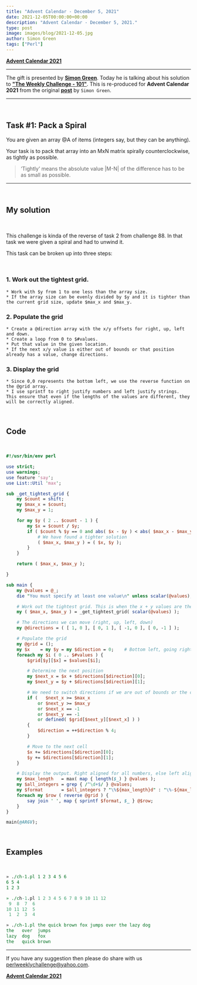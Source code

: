 ```yaml
---
title: "Advent Calendar - December 5, 2021"
date: 2021-12-05T00:00:00+00:00
description: "Advent Calendar - December 5, 2021."
type: post
image: images/blog/2021-12-05.jpg
author: Simon Green
tags: ["Perl"]
---
```


[**Advent Calendar 2021**](/blog/advent-calendar-2021)
***

The gift is presented by [**Simon Green**](/blog/meet-the-champion-2020-11). Today he is talking about his solution to [**"The Weekly Challenge - 101"**](/blog/perl-weekly-challenge-101). This is re-produced for **Advent Calendar 2021** from the original [**post**](https://dev.to/simongreennet/weekly-challenge-101-jeo) by `Simon Green`.

***

<br>

## Task #1: Pack a Spiral

You are given an array @A of items (integers say, but they can be anything).

Your task is to pack that array into an MxN matrix spirally counterclockwise, as tightly as possible.

> ‘Tightly’ means the absolute value |M-N| of the difference has to be as small as possible.

***

<br>

## My solution

<br>

This challenge is kinda of the reverse of task 2 from challenge 88. In that task we were given a spiral and had to unwind it.

This task can be broken up into three steps:

<br>

### 1. Work out the tightest grid.

    * Work with $y from 1 to one less than the array size.
    * If the array size can be evenly divided by $y and it is tighter than the current grid size, update $max_x and $max_y.

### 2. Populate the grid

    * Create a @direction array with the x/y offsets for right, up, left and down.
    * Create a loop from 0 to $#values.
    * Put that value in the given location.
    * If the next x/y value is either out of bounds or that position already has a value, change directions.

### 3. Display the grid

    * Since 0,0 represents the bottom left, we use the reverse function on the @grid array.
    * I use sprintf to right justify numbers and left justify strings. This ensure that even if the lengths of the values are different, they will be correctly aligned.

<br>

## Code

<br>

```perl
#!/usr/bin/env perl

use strict;
use warnings;
use feature 'say';
use List::Util 'max';

sub _get_tightest_grid {
    my $count = shift;
    my $max_x = $count;
    my $max_y = 1;

    for my $y ( 2 .. $count - 1 ) {
        my $x = $count / $y;
        if ( $count % $y == 0 and abs( $x - $y ) < abs( $max_x - $max_y ) ) {
            # We have found a tighter solution
            ( $max_x, $max_y ) = ( $x, $y );
        }
    }

    return ( $max_x, $max_y );

}

sub main {
    my @values = @_;
    die "You must specify at least one value\n" unless scalar(@values);

    # Work out the tightest grid. This is when the x + y values are the least
    my ( $max_x, $max_y ) = _get_tightest_grid( scalar(@values) );

    # The directions we can move (right, up, left, down)
    my @directions = ( [ 1, 0 ], [ 0, 1 ], [ -1, 0 ], [ 0, -1 ] );

    # Populate the grid
    my @grid = ();
    my $x    = my $y = my $direction = 0;    # Bottom left, going rightward
    foreach my $i ( 0 .. $#values ) {
        $grid[$y][$x] = $values[$i];

        # Determine the next position
        my $next_x = $x + $directions[$direction][0];
        my $next_y = $y + $directions[$direction][1];

        # We need to switch directions if we are out of bounds or the cell already has a value
        if (   $next_x >= $max_x
            or $next_y >= $max_y
            or $next_x == -1
            or $next_y == -1
            or defined( $grid[$next_y][$next_x] ) )
        {
            $direction = ++$direction % 4;
        }

        # Move to the next cell
        $x += $directions[$direction][0];
        $y += $directions[$direction][1];
    }

    # Display the output. Right aligned for all numbers, else left aligned
    my $max_length   = max( map { length($_) } @values );
    my $all_integers = grep { /^\d+$/ } @values;
    my $format       = $all_integers ? "\%${max_length}d" : "\%-${max_length}s";
    foreach my $row ( reverse @grid ) {
        say join ' ', map { sprintf $format, $_ } @$row;
    }
}

main(@ARGV);
```

<br>

## Examples

<br>

```perl
» ./ch-1.pl 1 2 3 4 5 6
6 5 4
1 2 3

» ./ch-1.pl 1 2 3 4 5 6 7 8 9 10 11 12
 9  8  7  6
10 11 12  5
 1  2  3  4

» ./ch-1.pl the quick brown fox jumps over the lazy dog
the   over  jumps
lazy  dog   fox
the   quick brown
```

***
If you have any suggestion then please do share with us <perlweeklychallenge@yahoo.com>.

[**Advent Calendar 2021**](/blog/advent-calendar-2021)
